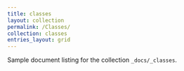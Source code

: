 ```yaml
---
title: classes
layout: collection
permalink: /Classes/
collection: classes
entries_layout: grid
---
```


Sample document listing for the collection `_docs/_classes`.
